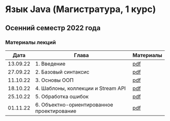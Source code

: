 # Язык Java (Магистратура, 1 курс)
## Осенний семестр 2022 года

### Материалы лекций

| Дата     | Глава                                      | Материалы                    |
| -------- | ------------------------------------------ | ---------------------------- |
| 13.09.22 | 1. Введение                                | [pdf](lecture1/lecture1.pdf) |
| 27.09.22 | 2. Базовый синтаксис                       | [pdf](lecture2/lecture2.pdf) |
| 11.10.22 | 3. Основы ООП                              | [pdf](lecture3/lecture3.pdf) |
| 18.10.22 | 4. Шаблоны, коллекции и Stream API         | [pdf](lecture4/lecture4.pdf) |
| 25.10.22 | 5. Обработка ошибок                        | [pdf](lecture5/lecture5.pdf) |
| 01.11.22 | 6. Объектно-ориентированное проектирование | [pdf](lecture6/lecture6.pdf) |